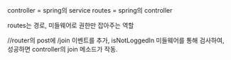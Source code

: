 controller = spring의 service
routes = spring의 controller

routes는 경로, 미들웨어로 권한만 잡아주는 역할

//router의 post에 /join 이벤트를 추가, isNotLoggedIn 미들웨어를 통해 검사하여, 성공하면 controller의 join 메소드가 작동.
<!-- router.post('/join', isNotLoggedIn, join); -->